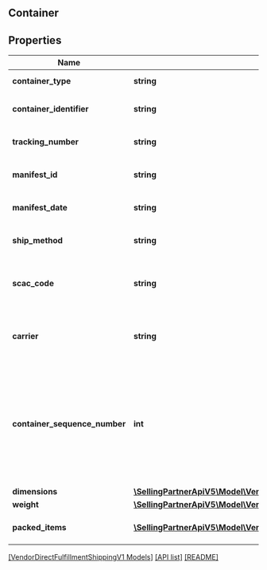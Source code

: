## Container

## Properties

Name | Type | Description | Notes
------------ | ------------- | ------------- | -------------
**container_type** | **string** | The type of container. |
**container_identifier** | **string** | The container identifier. |
**tracking_number** | **string** | The tracking number. | [optional]
**manifest_id** | **string** | The manifest identifier. | [optional]
**manifest_date** | **string** | The date of the manifest. | [optional]
**ship_method** | **string** | The shipment method. | [optional]
**scac_code** | **string** | SCAC code required for NA VOC vendors only. | [optional]
**carrier** | **string** | Carrier required for EU VOC vendors only. | [optional]
**container_sequence_number** | **int** | An integer that must be submitted for multi-box shipments only, where one item may come in separate packages. | [optional]
**dimensions** | [**\SellingPartnerApiV5\Model\VendorDirectFulfillmentShippingV1\Dimensions**](Dimensions.md) |  | [optional]
**weight** | [**\SellingPartnerApiV5\Model\VendorDirectFulfillmentShippingV1\Weight**](Weight.md) |  | [optional]
**packed_items** | [**\SellingPartnerApiV5\Model\VendorDirectFulfillmentShippingV1\PackedItem[]**](PackedItem.md) | A list of packed items. |

[[VendorDirectFulfillmentShippingV1 Models]](../) [[API list]](../../Api) [[README]](../../../README.md)
